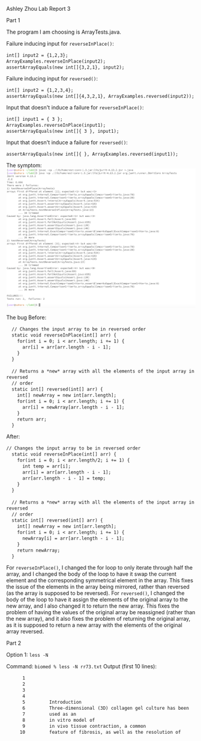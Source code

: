 Ashley Zhou
Lab Report 3

Part 1

The program I am choosing is ArrayTests.java. 

Failure inducing input for `reverseInPlace()`:
```
int[] input2 = {1,2,3};
ArrayExamples.reverseInPlace(input2);
assertArrayEquals(new int[]{3,2,1}, input2);
```
Failure inducing input for `reversed()`:
```
int[] input2 = {1,2,3,4};
assertArrayEquals(new int[]{4,3,2,1}, ArrayExamples.reversed(input2));
```
Input that doesn't induce a failure for `reverseInPlace()`:
```
int[] input1 = { 3 };
ArrayExamples.reverseInPlace(input1);
assertArrayEquals(new int[]{ 3 }, input1);
```
Input that doesn't induce a failure for `reversed()`:
```
assertArrayEquals(new int[]{ }, ArrayExamples.reversed(input1));
```
The symptom: ![Image](3-1.png)

The bug
Before: 
```
  // Changes the input array to be in reversed order
  static void reverseInPlace(int[] arr) {
    for(int i = 0; i < arr.length; i += 1) {
      arr[i] = arr[arr.length - i - 1];
    }
  }

  // Returns a *new* array with all the elements of the input array in reversed
  // order
  static int[] reversed(int[] arr) {
    int[] newArray = new int[arr.length];
    for(int i = 0; i < arr.length; i += 1) {
      arr[i] = newArray[arr.length - i - 1];
    }
    return arr;
  }
```
After:
```
// Changes the input array to be in reversed order
  static void reverseInPlace(int[] arr) {
    for(int i = 0; i < arr.length/2; i += 1) {
      int temp = arr[i];
      arr[i] = arr[arr.length - i - 1];
      arr[arr.length - i - 1] = temp;
    }
  }

  // Returns a *new* array with all the elements of the input array in reversed
  // order
  static int[] reversed(int[] arr) {
    int[] newArray = new int[arr.length];
    for(int i = 0; i < arr.length; i += 1) {
      newArray[i] = arr[arr.length - i - 1];
    }
    return newArray;
  }
```
For `reverseInPlace()`, I changed the for loop to only iterate through half the array, and 
I changed the body of the loop to have it swap the current element and the corresponding
symmetrical element in the array. This fixes the issue of the elements in the array being 
mirrored, rather than reversed (as the array is supposed to be reversed). 
For `reversed()`, I changed the body of the loop to have it assign the elements of the 
original array to the new array, and I also changed it to return the new array. This fixes
the problem of having the values of the original array be reassigned (rather than the new
array), and it also fixes the problem of returning the original array, as it is supposed
to return a new array with the elements of the original array reversed.

Part 2

Option 1: `less -N`

Command: `biomed % less -N rr73.txt`
Output (first 10 lines):
```
      1 
      2   
      3     
      4       
      5         Introduction
      6         Three-dimensional (3D) collagen gel culture has been
      7         used as an 
      8         in vitro model of 
      9         in vivo tissue contraction, a common
     10         feature of fibrosis, as well as the resolution of
```
